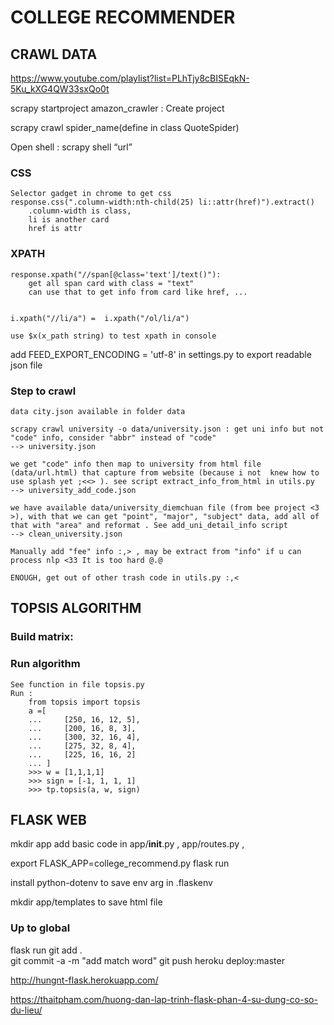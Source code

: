# COLLEGE RECOMMENDER
## CRAWL DATA

https://www.youtube.com/playlist?list=PLhTjy8cBISEqkN-5Ku_kXG4QW33sxQo0t

scrapy startproject  amazon_crawler : Create project

scrapy crawl spider_name(define in class QuoteSpider)

Open shell : scrapy shell “url”

### CSS
    Selector gadget in chrome to get css 
    response.css(".column-width:nth-child(25) li::attr(href)").extract() 
        .column-width is class, 
        li is another card
        href is attr

### XPATH
    response.xpath("//span[@class='text']/text()"): 
        get all span card with class = "text"
        can use that to get info from card like href, ...

        
    i.xpath("//li/a") =  i.xpath("/ol/li/a")

    use $x(x_path string) to test xpath in console


add FEED_EXPORT_ENCODING = 'utf-8' in settings.py to export readable json file


### Step to crawl

    data city.json available in folder data

    scrapy crawl university -o data/university.json : get uni info but not "code" info, consider "abbr" instead of "code"
    --> university.json

    we get "code" info then map to university from html file (data/url.html) that capture from website (because i not  knew how to use splash yet ;<<> ). see script extract_info_from_html in utils.py
    --> university_add_code.json

    we have available data/university_diemchuan file (from bee project <3 >), with that we can get "point", "major", "subject" data, add all of that with "area" and reformat . See add_uni_detail_info script
    --> clean_university.json

    Manually add "fee" info :,> , may be extract from "info" if u can process nlp <33 It is too hard @.@
    
    ENOUGH, get out of other trash code in utils.py :,<
    
## TOPSIS ALGORITHM

### Build matrix: 


### Run algorithm

    See function in file topsis.py
    Run : 
        from topsis import topsis
        a =[
        ...     [250, 16, 12, 5],
        ...     [200, 16, 8, 3],
        ...     [300, 32, 16, 4],
        ...     [275, 32, 8, 4],
        ...     [225, 16, 16, 2]
        ... ]
        >>> w = [1,1,1,1]
        >>> sign = [-1, 1, 1, 1]
        >>> tp.topsis(a, w, sign)

## FLASK WEB
mkdir app
add basic code in app/__init__.py , app/routes.py , 

export FLASK_APP=college_recommend.py
flask run

install python-dotenv to save env arg in .flaskenv

mkdir app/templates to save html file


### Up to global

flask run
git add .                        
git commit -a -m "adđ match word"
git push heroku deploy:master

http://hungnt-flask.herokuapp.com/

https://thaitpham.com/huong-dan-lap-trinh-flask-phan-4-su-dung-co-so-du-lieu/
